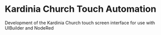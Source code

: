 # Kardinia Church Touch Automation
Development of the Kardinia Church touch screen interface for use with UIBuilder and NodeRed
